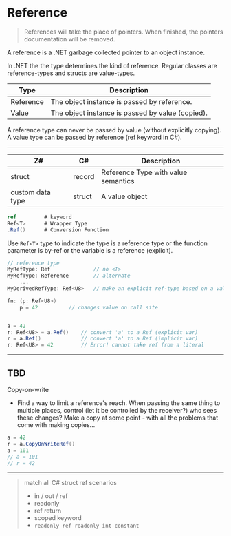 # Reference

> References will take the place of pointers. When finished, the pointers documentation will be removed.

A reference is a .NET garbage collected pointer to an object instance.

In .NET the the type determines the kind of reference. Regular classes are reference-types and structs are value-types.

|Type | Description
|--|--
| Reference | The object instance is passed by reference.
| Value | The object instance is passed by value (copied).

A reference type can never be passed by value (without explicitly copying).
A value type can be passed by reference (ref keyword in C#).

---

| Z# | C# |Description
|--|--|--
| struct | record | Reference Type with value semantics
| custom data type | struct | A value object

```csharp
ref         # keyword
Ref<T>      # Wrapper Type
.Ref()      # Conversion Function
```

Use `Ref<T>` type to indicate the type is a reference type or the function parameter is by-ref or the variable is a reference (explicit).

```csharp
// reference type
MyRefType: Ref              // no <T>
MyRefType: Reference        // alternate
    ...
MyDerivedRefType: Ref<U8>   // make an explicit ref-type based on a value-type

fn: (p: Ref<U8>)
    p = 42          // changes value on call site


a = 42
r: Ref<U8> = a.Ref()    // convert 'a' to a Ref (explicit var)
r = a.Ref()             // convert 'a' to a Ref (implicit var)
r: Ref<U8> = 42         // Error! cannot take ref from a literal
```

---

## TBD

Copy-on-write

- Find a way to limit a reference's reach. When passing the same thing to multiple places, control (let it be controlled by the receiver?) who sees these changes? Make a copy at some point - with all the problems that come with making copies...

```csharp
a = 42
r = a.CopyOnWriteRef()
a = 101
// a = 101
// r = 42
```

---

> match all C# struct ref scenarios
> - in / out / ref
> - readonly
> - ref return
> - scoped keyword
> - `readonly ref readonly int constant`
